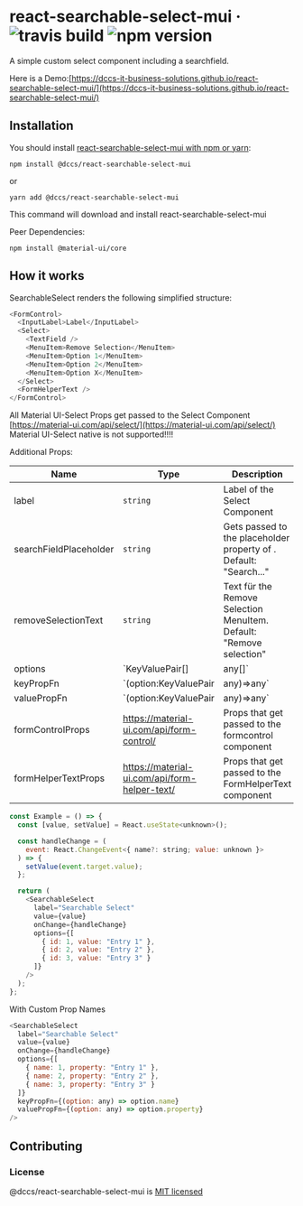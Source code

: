 # react-searchable-select-mui &middot; ![travis build](https://img.shields.io/travis/DCCS-IT-Business-Solutions/react-searchable-select-mui.svg) ![npm version](https://img.shields.io/npm/v/@dccs/react-searchable-select-mui.svg)

A simple custom select component including a searchfield.

Here is a Demo:[https://dccs-it-business-solutions.github.io/react-searchable-select-mui/](https://dccs-it-business-solutions.github.io/react-searchable-select-mui/)

## Installation

You should install [react-searchable-select-mui with npm or yarn](https://www.npmjs.com/package/@dccs/react-searchable-select-mui):

    npm install @dccs/react-searchable-select-mui

or

    yarn add @dccs/react-searchable-select-mui

This command will download and install react-searchable-select-mui

Peer Dependencies:

    npm install @material-ui/core

## How it works

SearchableSelect renders the following simplified structure:

```javascript
<FormControl>
  <InputLabel>Label</InputLabel>
  <Select>
    <TextField />
    <MenuItem>Remove Selection</MenuItem>
    <MenuItem>Option 1</MenuItem>
    <MenuItem>Option 2</MenuItem>
    <MenuItem>Option X</MenuItem>
  </Select>
  <FormHelperText />
</FormControl>
```

All Material UI-Select Props get passed to the Select Component [https://material-ui.com/api/select/](https://material-ui.com/api/select/)
Material UI-Select native is not supported!!!!

Additional Props:

| Name                   | Type                                          | Description                                                                                                                                                             |
| ---------------------- | --------------------------------------------- | ----------------------------------------------------------------------------------------------------------------------------------------------------------------------- |
| label                  | `string`                                      | Label of the Select Component                                                                                                                                           |
| searchFieldPlaceholder | `string`                                      | Gets passed to the placeholder property of <TextField>. Default: "Search..."                                                                                            |
| removeSelectionText    | `string`                                      | Text für the Remove Selection MenuItem. Default: "Remove selection"                                                                                                     |
| options                | `KeyValuePair[] | any[]`                      | Options to render. By default it expects an array like this: [{key:1, value:"Entry 1"}, {key:2, value:"Entry 2"}].                                                      |
| keyPropFn              | `(option:KeyValuePair|any)=>any`              | Required function if you want to use a different property names for key and value. If you want to use id instead of key: keyPropFn={(option: any) => option.id}         |
| valuePropFn            | `(option:KeyValuePair|any)=>any`              | Required function if you want to use a different property names for key and value. If you want to use name instead of value: valuePropFn={(option: any) => option.name} |
| formControlProps       | https://material-ui.com/api/form-control/     | Props that get passed to the formcontrol component                                                                                                                      |
| formHelperTextProps    | https://material-ui.com/api/form-helper-text/ | Props that get passed to the FormHelperText component                                                                                                                   |

```javascript
const Example = () => {
  const [value, setValue] = React.useState<unknown>();

  const handleChange = (
    event: React.ChangeEvent<{ name?: string; value: unknown }>
  ) => {
    setValue(event.target.value);
  };

  return (
    <SearchableSelect
      label="Searchable Select"
      value={value}
      onChange={handleChange}
      options={[
        { id: 1, value: "Entry 1" },
        { id: 2, value: "Entry 2" },
        { id: 3, value: "Entry 3" }
      ]}
    />
  );
};
```

With Custom Prop Names

```javascript
<SearchableSelect
  label="Searchable Select"
  value={value}
  onChange={handleChange}
  options={[
    { name: 1, property: "Entry 1" },
    { name: 2, property: "Entry 2" },
    { name: 3, property: "Entry 3" }
  ]}
  keyPropFn={(option: any) => option.name}
  valuePropFn={(option: any) => option.property}
/>
```

## Contributing

### License

@dccs/react-searchable-select-mui is [MIT licensed](https://github.com/facebook/react/blob/master/LICENSE)
